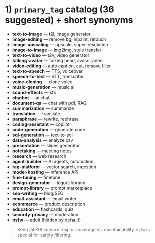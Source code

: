 # 1) `primary_tag` catalog (36 suggested) + short synonyms
- **text-to-image** — t2i, image generator
- **image-editing** — remove bg, inpaint, retouch
- **image-upscaling** — upscale, super-resolution
- **image-to-image** — img2img, style transfer
- **text-to-video** — t2v, video generator
- **talking-avatar** — talking head, avatar video
- **video-editing** — auto caption, cut, remove filler
- **text-to-speech** — TTS, voiceover
- **speech-to-text** — STT, transcribe
- **voice-cloning** — clone voice
- **music-generation** — music ai
- **sound-effects** — sfx
- **chatbot** — ai chat
- **document-qa** — chat with pdf, RAG
- **summarization** — summarize
- **translation** — translate
- **paraphrase** — rewrite, rephrase
- **coding-assistant** — copilot
- **code-generation** — generate code
- **sql-generation** — text-to-sql
- **data-analysis** — analyze csv
- **presentation** — slides generator
- **notetaking** — meeting notes
- **research** — web research
- **agent-builder** — AI agents, automation
- **rag-platform** — vector search, ingestion
- **model-hosting** — inference API
- **fine-tuning** — finetune
- **design-generator** — logo/UI/brand
- **prompt-library** — prompt marketplace
- **seo-writing** — blog/SEO
- **email-assistant** — email writer
- **ecommerce** — product description
- **education** — flashcards, quiz
- **security-privacy** — moderation
- **nsfw** — adult (hidden by default)

> Keep 24–36 `primary_tag` for coverage vs. maintainability. `nsfw` is special for safety filtering.
